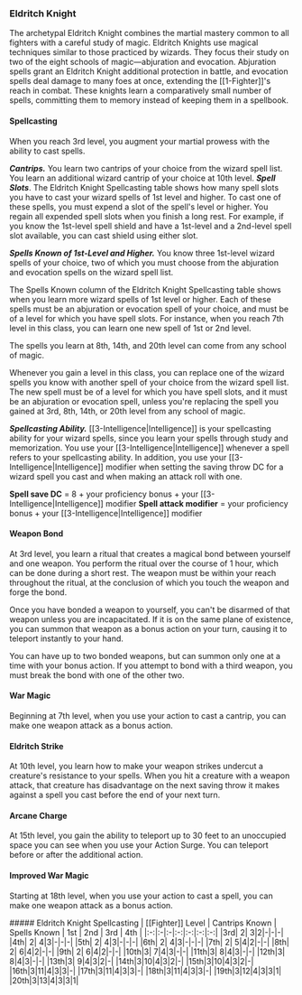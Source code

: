 ### Eldritch Knight
The archetypal Eldritch Knight combines the martial mastery common to all fighters with a careful study of magic. Eldritch Knights use magical techniques similar to those practiced by wizards. They focus their study on two of the eight schools of magic—abjuration and evocation. Abjuration spells grant an Eldritch Knight additional protection in battle, and evocation spells deal damage to many foes at once, extending the [[1-Fighter]]'s reach in combat. These knights learn a comparatively small number of spells, committing them to memory instead of keeping them in a spellbook.

#### Spellcasting
When you reach 3rd level, you augment your martial prowess with the ability to cast spells. 

***Cantrips.*** You learn two cantrips of your choice from the wizard spell list. You learn an additional wizard cantrip of your choice at 10th level.
***Spell Slots***. The Eldritch Knight Spellcasting table shows how many spell slots you have to cast your wizard spells of 1st level and higher. To cast one of these spells, you must expend a slot of the spell's level or higher. You regain all expended spell slots when you finish a long rest.
For example, if you know the 1st-level spell shield and have a 1st-level and a 2nd-level spell slot available, you can cast shield using either slot.

***Spells Known of 1st-Level and Higher.*** You know three 1st-level wizard spells of your choice, two of which you must choose from the abjuration and evocation spells on the wizard spell list.

The Spells Known column of the Eldritch Knight Spellcasting table shows when you learn more wizard spells of 1st level or higher. Each of these spells must be an abjuration or evocation spell of your choice, and must be of a level for which you have spell slots. For instance, when you reach 7th level in this class, you can learn one new spell of 1st or 2nd level.

The spells you learn at 8th, 14th, and 20th level can come from any school of magic.

Whenever you gain a level in this class, you can replace one of the wizard spells you know with another spell of your choice from the wizard spell list. The new spell must be of a level for which you have spell slots, and it must be an abjuration or evocation spell, unless you're replacing the spell you gained at 3rd, 8th, 14th, or 20th level from any school of magic.

***Spellcasting Ability.*** [[3-Intelligence|Intelligence]] is your spellcasting ability for your wizard spells, since you learn your spells through study and memorization. You use your [[3-Intelligence|Intelligence]] whenever a spell refers to your spellcasting ability. In addition, you use your [[3-Intelligence|Intelligence]] modifier when setting the saving throw DC for a wizard spell you cast and when making an attack roll with one.

**Spell save DC** = 8 + your proficiency bonus + your [[3-Intelligence|Intelligence]] modifier
**Spell attack modifier** = your proficiency bonus + your [[3-Intelligence|Intelligence]] modifier

#### Weapon Bond
At 3rd level, you learn a ritual that creates a magical bond between yourself and one weapon. You perform the ritual over the course of 1 hour, which can be done during a short rest. The weapon must be within your reach throughout the ritual, at the conclusion of which you touch the weapon and forge the bond.

Once you have bonded a weapon to yourself, you can't be disarmed of that weapon unless you are incapacitated. If it is on the same plane of existence, you can summon that weapon as a bonus action on your turn, causing it to teleport instantly to your hand.

You can have up to two bonded weapons, but can summon only one at a time with your bonus action. If you attempt to bond with a third weapon, you must break the bond with one of the other two.

#### War Magic
Beginning at 7th level, when you use your action to cast a cantrip, you can make one weapon attack as a bonus action.

#### Eldritch Strike
At 10th level, you learn how to make your weapon strikes undercut a creature's resistance to your spells. When you hit a creature with a weapon attack, that creature has disadvantage on the next saving throw it makes against a spell you cast before the end of your next turn.

#### Arcane Charge
At 15th level, you gain the ability to teleport up to 30 feet to an unoccupied space you can see when you use your Action Surge. You can teleport before or after the additional action.

#### Improved War Magic
Starting at 18th level, when you use your action to cast a spell, you can make one weapon attack as a bonus action.

<div class='classTable'>
##### Eldritch Knight Spellcasting
| [[Fighter]] Level | Cantrips Known | Spells Known | 1st | 2nd | 3rd | 4th |
|:-:|:-|:-|:-:|:-:|:-:|:-:|
|3rd| 2| 3|2|-|-|-|
|4th| 2| 4|3|-|-|-|
|5th| 2| 4|3|-|-|-|
|6th| 2| 4|3|-|-|-|
|7th| 2| 5|4|2|-|-|
|8th| 2| 6|4|2|-|-|
|9th| 2| 6|4|2|-|-|
|10th|3| 7|4|3|-|-|
|11th|3| 8|4|3|-|-|
|12th|3| 8|4|3|-|-|
|13th|3| 9|4|3|2|-|
|14th|3|10|4|3|2|-|
|15th|3|10|4|3|2|-|
|16th|3|11|4|3|3|-|
|17th|3|11|4|3|3|-|
|18th|3|11|4|3|3|-|
|19th|3|12|4|3|3|1|
|20th|3|13|4|3|3|1|

</div>